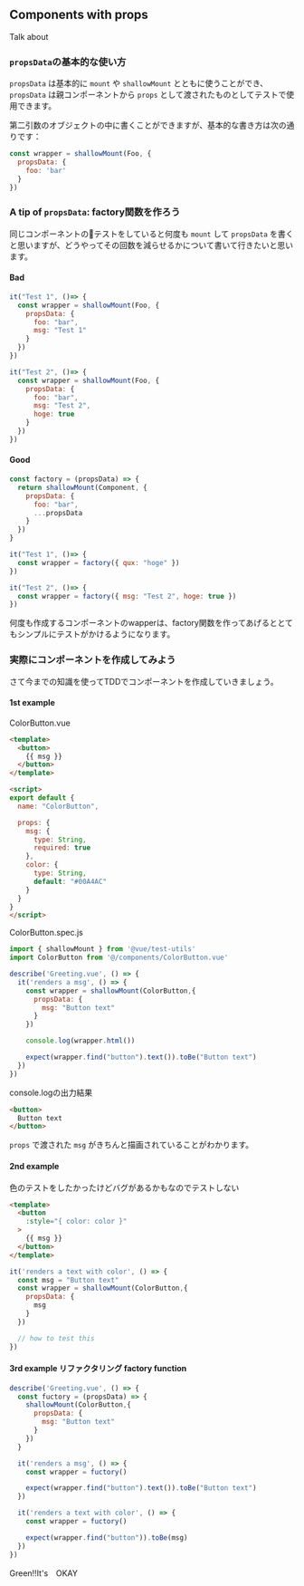 ## Components with props

Talk about


### `propsData`の基本的な使い方

`propsData` は基本的に `mount` や `shallowMount` とともに使うことができ、 `propsData` は親コンポーネントから `props` として渡されたものとしてテストで使用できます。

第二引数のオブジェクトの中に書くことができますが、基本的な書き方は次の通りです：

```js
const wrapper = shallowMount(Foo, {
  propsData: {
    foo: 'bar'
  }
})
```

### A tip of `propsData`: factory関数を作ろう

同じコンポーネントのテストをしていると何度も `mount` して `propsData` を書くと思いますが、どうやってその回数を減らせるかについて書いて行きたいと思います。

#### Bad

```js
it("Test 1", ()=> {
  const wrapper = shallowMount(Foo, {
    propsData: {
      foo: "bar",
      msg: "Test 1"
    }
  })
})

it("Test 2", ()=> {
  const wrapper = shallowMount(Foo, {
    propsData: {
      foo: "bar",
      msg: "Test 2",
      hoge: true
    }
  })
})
```

#### Good

```js
const factory = (propsData) => {
  return shallowMount(Component, {
    propsData: {
      foo: "bar",
      ...propsData
    }
  })
}

it("Test 1", ()=> {
  const wrapper = factory({ qux: "hoge" })
})

it("Test 2", ()=> {
  const wrapper = factory({ msg: "Test 2", hoge: true })
})
```

何度も作成するコンポーネントのwapperは、factory関数を作ってあげるととてもシンプルにテストがかけるようになります。

### 実際にコンポーネントを作成してみよう

さて今までの知識を使ってTDDでコンポーネントを作成していきましょう。

#### 1st example

ColorButton.vue

```html
<template>
  <button>
    {{ msg }}
  </button>
</template>

<script>
export default {
  name: "ColorButton",

  props: {
    msg: {
      type: String,
      required: true
    },
    color: {
      type: String,
      default: "#00A4AC"
    }
  }
}
</script>
```

ColorButton.spec.js

```js
import { shallowMount } from '@vue/test-utils'
import ColorButton from '@/components/ColorButton.vue'

describe('Greeting.vue', () => {
  it('renders a msg', () => {
    const wrapper = shallowMount(ColorButton,{
      propsData: {
        msg: "Button text"
      }
    })

    console.log(wrapper.html())

    expect(wrapper.find("button").text()).toBe("Button text")
  })
})
```

console.logの出力結果

```html
<button>
  Button text
</button>
```

`props` で渡された `msg` がきちんと描画されていることがわかります。

#### 2nd example
色のテストをしたかったけどバグがあるかもなのでテストしない

```html
<template>
  <button
    :style="{ color: color }"
  >
    {{ msg }}
  </button>
</template>
```

```js
it('renders a text with color', () => {
  const msg = "Button text"
  const wrapper = shallowMount(ColorButton,{
    propsData: {
      msg
    }
  })

  // how to test this
})
```

#### 3rd example リファクタリング factory function

```js
describe('Greeting.vue', () => {
  const fuctory = (propsData) => {
    shallowMount(ColorButton,{
      propsData: {
        msg: "Button text"
      }
    })
  }

  it('renders a msg', () => {
    const wrapper = fuctory()

    expect(wrapper.find("button").text()).toBe("Button text")
  })

  it('renders a text with color', () => {
    const wrapper = fuctory()

    expect(wrapper.find("button")).toBe(msg)
  })
})
```

Green!!It's　OKAY





